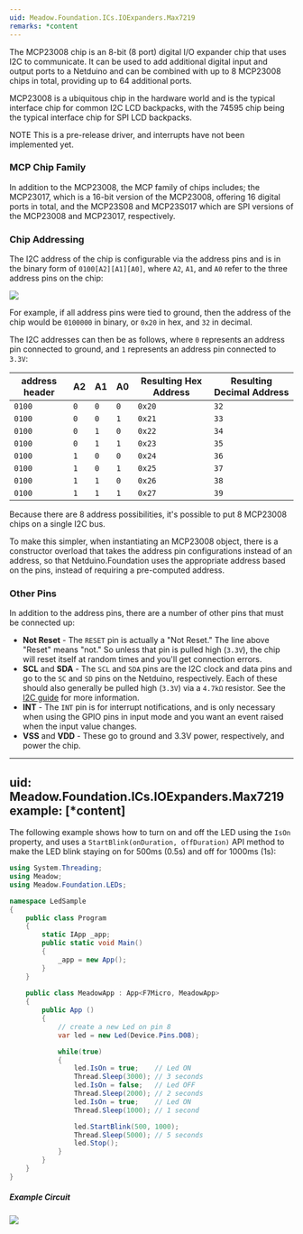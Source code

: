 ```yaml
---
uid: Meadow.Foundation.ICs.IOExpanders.Max7219
remarks: *content
---
```


The MCP23008 chip is an 8-bit (8 port) digital I/O expander chip that uses I2C to communicate. It can be used to add additional digital input and output ports to a Netduino and can be combined with up to 8 MCP23008 chips in total, providing up to 64 additional ports.

MCP23008 is a ubiquitous chip in the hardware world and is the typical interface chip for common I2C LCD backpacks, with the 74595 chip being the typical interface chip for SPI LCD backpacks.

NOTE This is a pre-release driver, and interrupts have not been implemented yet.

### MCP Chip Family

In addition to the MCP23008, the MCP family of chips includes; the MCP23017, which is a 16-bit version of the MCP23008, offering 16 digital ports in total, and the MCP23S08 and MCP23S017 which are SPI versions of the MCP23008 and MCP23017, respectively.

### Chip Addressing

The I2C address of the chip is configurable via the address pins and is in the binary form of `0100[A2][A1][A0]`, where `A2`, `A1`, and `A0` refer to the three address pins on the chip:

![](../../API_Assets/Meadow.Foundation.ICs.IOExpanders.Max7219/Max7219_Pins.png)

For example, if all address pins were tied to ground, then the address of the chip would be `0100000` in binary, or `0x20` in hex, and `32` in decimal.

The I2C addresses can then be as follows, where `0` represents an address pin connected to ground, and `1` represents an address pin connected to `3.3V`:

| address header | A2  | A1  | A0  | Resulting Hex Address | Resulting Decimal Address |
|----------------|-----|-----|-----|-----------------------|---------------------------|
| `0100`         | `0` | `0` | `0` | `0x20`                | `32`                      | 
| `0100`         | `0` | `0` | `1` | `0x21`                | `33`                      | 
| `0100`         | `0` | `1` | `0` | `0x22`                | `34`                      | 
| `0100`         | `0` | `1` | `1` | `0x23`                | `35`                      | 
| `0100`         | `1` | `0` | `0` | `0x24`                | `36`                      | 
| `0100`         | `1` | `0` | `1` | `0x25`                | `37`                      | 
| `0100`         | `1` | `1` | `0` | `0x26`                | `38`                      | 
| `0100`         | `1` | `1` | `1` | `0x27`                | `39`                      | 

Because there are 8 address possibilities, it's possible to put 8 MCP23008 chips on a single I2C bus.

To make this simpler, when instantiating an MCP23008 object, there is a constructor overload that takes the address pin configurations instead of an address, so that Netduino.Foundation uses the appropriate address based on the pins, instead of requiring a pre-computed address.

### Other Pins

In addition to the address pins, there are a number of other pins that must be connected up:

 * **Not Reset** - The `RESET` pin is actually a "Not Reset." The line above "Reset" means "not." So unless that pin is pulled high (`3.3V`), the chip will reset itself at random times and you'll get connection errors.
 * **SCL** and **SDA** - The `SCL` and `SDA` pins are the I2C clock and data pins and go to the `SC` and `SD` pins on the Netduino, respectively. Each of these should also generally be pulled high (`3.3V`) via a `4.7kΩ` resistor. See the [I2C guide](http://developer.wildernesslabs.co/Netduino/Input_Output/Digital/I2C/) for more information.
 * **INT** - The `INT` pin is for interrupt notifications, and is only necessary when using the GPIO pins in input mode and you want an event raised when the input value changes.
 * **VSS** and **VDD** - These go to ground and 3.3V power, respectively, and power the chip.

---
uid: Meadow.Foundation.ICs.IOExpanders.Max7219
example: [*content]
---

The following example shows how to turn on and off the LED using the `IsOn` property, and uses a `StartBlink(onDuration, offDuration)` API method to make the LED blink staying on for 500ms (0.5s) and off for 1000ms (1s):

```csharp
using System.Threading;
using Meadow;
using Meadow.Foundation.LEDs;

namespace LedSample
{
    public class Program
    {
        static IApp _app; 
        public static void Main()
        {
            _app = new App();
        }
    }
    
    public class MeadowApp : App<F7Micro, MeadowApp>
    {
        public App ()
        {
            // create a new Led on pin 8
            var led = new Led(Device.Pins.D08);

            while(true)
            {
                led.IsOn = true;    // Led ON
                Thread.Sleep(3000); // 3 seconds
                led.IsOn = false;   // Led OFF
                Thread.Sleep(2000); // 2 seconds
                led.IsOn = true;    // Led ON
                Thread.Sleep(1000); // 1 second

                led.StartBlink(500, 1000);
                Thread.Sleep(5000); // 5 seconds
                led.Stop();
            }
        }
    }
}
```

##### Example Circuit

![](../../API_Assets/Meadow.Foundation.ICs.IOExpanders.Max7219/Max7219_Fritzing.png)